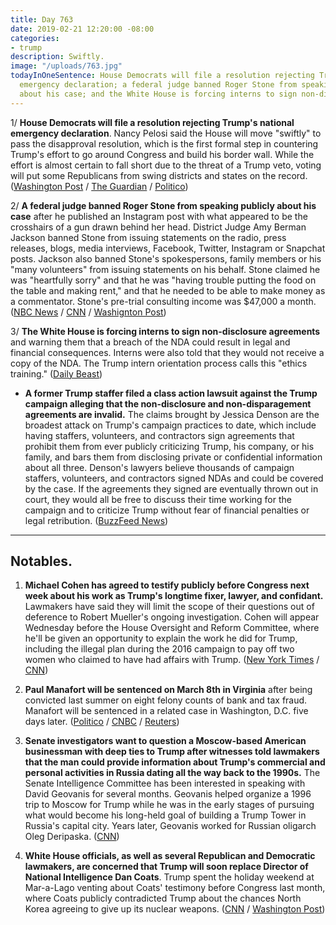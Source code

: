 ```yaml
---
title: Day 763
date: 2019-02-21 12:20:00 -08:00
categories:
- trump
description: Swiftly.
image: "/uploads/763.jpg"
todayInOneSentence: House Democrats will file a resolution rejecting Trump's national
  emergency declaration; a federal judge banned Roger Stone from speaking publicly
  about his case; and the White House is forcing interns to sign non-disclosure agreements.
---
```


1/ **House Democrats will file a resolution rejecting Trump's national emergency declaration**. Nancy Pelosi said the House will move "swiftly" to pass the disapproval resolution, which is the first formal step in countering Trump's effort to go around Congress and build his border wall. While the effort is almost certain to fall short due to the threat of a Trump veto, voting will put some Republicans from swing districts and states on the record. ([Washington Post](http://www.washingtonpost.com/politics/pelosi-says-house-will-vote-on-resolution-opposing-trumps-emergency-declaration/2019/02/20/c5ba6fd8-357b-11e9-854a-7a14d7fec96a_story.html) / [The Guardian](https://www.theguardian.com/us-news/2019/feb/20/house-democrats-donald-trump-national-emergency) / [Politico](https://www.politico.com/story/2019/02/20/congress-trump-national-emergency-declaration-1176803))

2/ **A federal judge banned Roger Stone from speaking publicly about his case** after he published an Instagram post with what appeared to be the crosshairs of a gun drawn behind her head. District Judge Amy Berman Jackson banned Stone from issuing statements on the radio, press releases, blogs, media interviews, Facebook, Twitter, Instagram or Snapchat posts. Jackson also banned Stone's spokespersons, family members or his "many volunteers" from issuing statements on his behalf. Stone claimed he was "heartfully sorry" and that he was "having trouble putting the food on the table and making rent," and that he needed to be able to make money as a commentator. Stone's pre-trial consulting income was $47,000 a month. ([NBC News](https://www.nbcnews.com/politics/politics-news/roger-stone-back-court-after-instagram-post-n973986) / [CNN](https://www.cnn.com/2019/02/21/politics/roger-stone-hearing-instagram-amy-berman-jackson/index.html) / [Washignton Post](https://www.washingtonpost.com/local/legal-issues/roger-stone-due-back-in-court-after-instagram-post-that-showed-judge-in-his-case/2019/02/20/ee8d8e00-352a-11e9-af5b-b51b7ff322e9_story.html))

3/ **The White House is forcing interns to sign non-disclosure agreements** and warning them that a breach of the NDA could result in legal and financial consequences. Interns were also told that they would not receive a copy of the NDA. The Trump intern orientation process calls this "ethics training." ([Daily Beast](https://www.thedailybeast.com/trump-white-house-is-forcing-interns-to-sign-ndas-and-threatening-them-with-financial-ruin))

* **A former Trump staffer filed a class action lawsuit against the Trump campaign alleging that the non-disclosure and non-disparagement agreements are invalid.** The claims brought by Jessica Denson are the broadest attack on Trump's campaign practices to date, which include having staffers, volunteers, and contractors sign agreements that prohibit them from ever publicly criticizing Trump, his company, or his family, and bars them from disclosing private or confidential information about all three. Denson's lawyers believe thousands of campaign staffers, volunteers, and contractors signed NDAs and could be covered by the case. If the agreements they signed are eventually thrown out in court, they would all be free to discuss their time working for the campaign and to criticize Trump without fear of financial penalties or legal retribution. ([BuzzFeed News](https://www.buzzfeednews.com/article/zoetillman/trump-campaign-nondisclosure-agreements-class-action-lawsuit))

---

## Notables.

1. **Michael Cohen has agreed to testify publicly before Congress next week about his work as Trump's longtime fixer, lawyer, and confidant.** Lawmakers have said they will limit the scope of their questions out of deference to Robert Mueller's ongoing investigation. Cohen will appear Wednesday before the House Oversight and Reform Committee, where he'll be given an opportunity to explain the work he did for Trump, including the illegal plan during the 2016 campaign to pay off two women who claimed to have had affairs with Trump. ([New York Times](https://www.nytimes.com/2019/02/20/us/politics/michael-cohen-testimony.html) / [CNN](https://www.cnn.com/2019/02/21/politics/michael-cohen-capitol-hill/index.html))

2. **Paul Manafort will be sentenced on March 8th in Virginia** after being convicted last summer on eight felony counts of bank and tax fraud. Manafort will be sentenced in a related case in Washington, D.C. five days later. ([Politico](https://www.politico.com/story/2019/02/21/paul-manafort-sentencing-1178033) / [CNBC](https://www.cnbc.com/2019/02/21/ex-trump-campaign-boss-paul-manafort-to-be-sentenced-in-virginia-march-8.html) / [Reuters](https://www.reuters.com/article/us-usa-trump-russia-manafort-idUSKCN1QA2A1))

3. **Senate investigators want to question a Moscow-based American businessman with deep ties to Trump after witnesses told lawmakers that the man could provide information about Trump's commercial and personal activities in Russia dating all the way back to the 1990s.** The Senate Intelligence Committee has been interested in speaking with David Geovanis for several months. Geovanis helped organize a 1996 trip to Moscow for Trump while he was in the early stages of pursuing what would become his long-held goal of building a Trump Tower in Russia's capital city. Years later, Geovanis worked for Russian oligarch Oleg Deripaska. ([CNN](https://www.cnn.com/2019/02/21/politics/senate-trump-russia-david-geovanis-intl/index.html))

4. **White House officials, as well as several Republican and Democratic lawmakers, are concerned that Trump will soon replace Director of National Intelligence Dan Coats**. Trump spent the holiday weekend at Mar-a-Lago venting about Coats' testimony before Congress last month, where Coats publicly contradicted Trump about the chances North Korea agreeing to give up its nuclear weapons. ([CNN](https://www.cnn.com/2019/02/20/politics/dan-coats-donald-trump-north-korea/index.html) / [Washington Post](https://www.washingtonpost.com/politics/members-of-congress-voice-alarm-about-report-that-trump-has-grown-frustrated-with-coats/2019/02/20/711ab080-353c-11e9-a400-e481bf264fdc_story.html))
